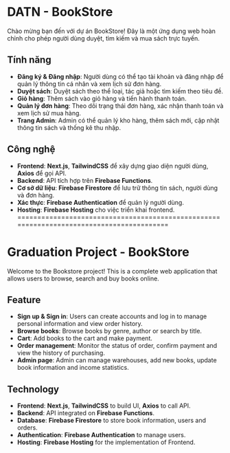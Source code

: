 # DATN - BookStore
Chào mừng bạn đến với dự án BookStore! Đây là một ứng dụng web hoàn chỉnh cho phép người dùng duyệt, tìm kiếm và mua sách trực tuyến.

## Tính năng
*  **Đăng ký & Đăng nhập**: Người dùng có thể tạo tài khoản và đăng nhập để quản lý thông tin cá nhân và xem lịch sử đơn hàng.
* **Duyệt sách**: Duyệt sách theo thể loại, tác giả hoặc tìm kiếm theo tiêu đề.
* **Giỏ hàng**: Thêm sách vào giỏ hàng và tiến hành thanh toán.
* **Quản lý đơn hàng**: Theo dõi trạng thái đơn hàng, xác nhận thanh toán và xem lịch sử mua hàng.
* **Trang Admin**: Admin có thể quản lý kho hàng, thêm sách mới, cập nhật thông tin sách và thống kê thu nhập.

## Công nghệ
* **Frontend**: **Next.js**, **TailwindCSS** để xây dựng giao diện người dùng, **Axios** để gọi API.
* **Backend**: API tích hợp trên **Firebase Functions**.
* **Cơ sở dữ liệu**: **Firebase Firestore** để lưu trữ thông tin sách, người dùng và đơn hàng.
* **Xác thực**: **Firebase Authentication** để quản lý người dùng.
* **Hosting**: **Firebase Hosting** cho việc triển khai frontend.
=========================================================================================
# Graduation Project - BookStore
Welcome to the Bookstore project! This is a complete web application that allows users to browse, search and buy books online.

## Feature
*  **Sign up & Sign in**: Users can create accounts and log in to manage personal information and view order history.
* **Browse books**: Browse books by genre, author or search by title.
* **Cart**: Add books to the cart and make payment.
* **Order management**: Monitor the status of order, confirm payment and view the history of purchasing.
* **Admin page**: Admin can manage warehouses, add new books, update book information and income statistics.

## Technology
* **Frontend**: **Next.js**, **TailwindCSS** to build UI, **Axios** to call API.
* **Backend**: API integrated on **Firebase Functions**.
* **Database**: **Firebase Firestore**  to store book information, users and orders.
* **Authentication**: **Firebase Authentication** to manage users.
* **Hosting**: **Firebase Hosting** for the implementation of Frontend.
